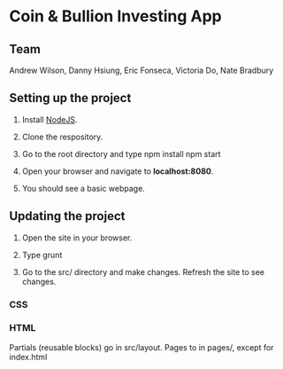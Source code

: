 # Coin & Bullion Investing App

## Team 
Andrew Wilson, Danny Hsiung, Eric Fonseca, Victoria Do, Nate Bradbury

## Setting up the project
1. Install [NodeJS](https://nodejs.org/download/).
2. Clone the respository. 
3. Go to the root directory and type 
    npm install
    npm start

4. Open your browser and navigate to **localhost:8080**. 
5. You should see a basic webpage.

## Updating the project
1. Open the site in your browser.
2. Type
	grunt

3. Go to the src/ directory and make changes. Refresh the site to see changes.

### CSS

### HTML
Partials (reusable blocks) go in src/layout. Pages to in pages/, except for index.html